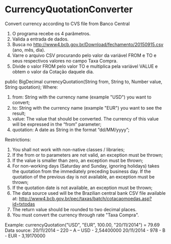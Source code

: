 # CurrencyQuotationConverter
Convert currency according to CVS file from Banco Central

1. O programa recebe os 4 parâmetros.
2. Valida a entrada de dados.
3. Busca no http://www4.bcb.gov.br/Download/fechamento/20150915.csv (ano, mês, dia).
4. Varre o arquivo CSV procurando pelo valor da variável FROM e TO e seus respectivos valores no campo Taxa Compra.
5. Divide o valor FROM pelo valor TO e multiplica pela variável VALUE e obtem o valor da Cotação daquele dia.

public BigDecimal currencyQuotation(String from, String to, Number value, String quotation);
Where:
1. from: String with the currency name (example "USD") you want to convert;
2. to: String with the currency name (example "EUR") you want to see the result;
3. value: The value that should be converted. The currency of this value will be expressed in the “from” parameter;
4. quotation: A date as String in the format “dd/MM/yyyy”;

Restrictions:
1. You shall not work with non-native classes / libraries;
2. If the from or to parameters are not valid, an exception must be thrown;
3. If the value is smaller than zero, an exception must be thrown;
4. For non-working days (Saturday and Sunday, ignoring holidays) takes the quotation from the immediately preceding business day. If the quotation of the previous day is not available, an exception must be thrown;
5. If the quotation date is not available, an exception must be thrown;
6. The data source used will be the Brazilian central bank CSV file available at:
http://www4.bcb.gov.br/pec/taxas/batch/cotacaomoedas.asp?id=txtodas
7. The return value should be rounded to two decimal places. 
8. You must convert the currency through rate "Taxa Compra".

Example:
currencyQuotation("USD", "EUR", 100.00, "20/11/2014") = 79.69
Data source:
20/11/2014 – 220 – A – USD - 2,54400000
20/11/2014 - 978 - B - EUR - 3,19170000
